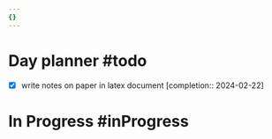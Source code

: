 ```yaml
---
{}
---
```


# Day planner #todo 
- [x] write notes on paper in latex document  [completion:: 2024-02-22]

# In Progress #inProgress 

